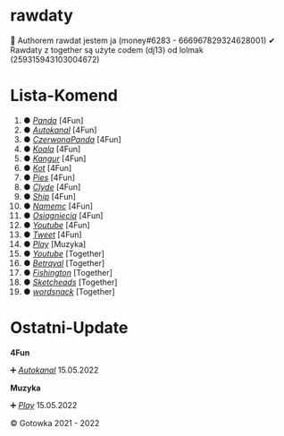 # rawdaty
 
 🔧 Authorem rawdat jestem ja (money#6283 - 666967829324628001)
 ✔ Rawdaty z together są użyte codem (dj13) od lolmak (259315943103004672)
 
# Lista-Komend

1. ● *[Panda](https://github.com/Gotowka/rawdaty-beta/tree/main/4fun/panda)* [4Fun]
2. ● *[Autokanal](https://github.com/Gotowka/rawdaty-beta/tree/main/4fun/autokanal)* [4Fun]
3. ● *[CzerwonaPanda](https://github.com/Gotowka/rawdaty-beta/tree/main/4fun/czerwonapanda)* [4Fun]
4. ● *[Koala](https://github.com/Gotowka/rawdaty-beta/tree/main/4fun/Koala)* [4Fun]
5. ● *[Kangur](https://github.com/Gotowka/rawdaty-beta/tree/main/4fun/kangur)* [4Fun]
6. ● *[Kot](https://github.com/Gotowka/rawdaty-beta/tree/main/4fun/kot)* [4Fun]
7. ● *[Pies](https://github.com/Gotowka/rawdaty-beta/tree/main/4fun/pies)* [4Fun]
8. ● *[Clyde](https://github.com/Gotowka/rawdaty-beta/tree/main/4fun/clyde)* [4Fun]
9. ● *[Ship](https://github.com/Gotowka/rawdaty-beta/tree/main/4fun/ship)* [4Fun]
10. ● *[Namemc](https://github.com/Gotowka/rawdaty-beta/tree/main/4fun/namemc)* [4Fun]
11. ● *[Osiagniecia](https://github.com/Gotowka/rawdaty-beta/tree/main/4fun/osiagniecia)* [4Fun]
12. ● *[Youtube](https://github.com/Gotowka/rawdaty-beta/tree/main/4fun/komentarz-yt)* [4Fun]
13. ● *[Tweet](https://github.com/Gotowka/rawdaty-beta/tree/main/4fun/komentarz-tweet)* [4Fun]
14. ● *[Play](https://github.com/Gotowka/rawdaty-beta/tree/main/muzyka/play)* [Muzyka]
15. ● *[Youtube](https://github.com/Gotowka/rawdaty-beta/tree/main/Together/youtube)* [Together]
16. ● *[Betrayal](https://github.com/Gotowka/rawdaty-beta/tree/main/Together/betrayal)* [Together]
17. ● *[Fishington](https://github.com/Gotowka/rawdaty-beta/tree/main/Together/fishington)* [Together]
18. ● *[Sketcheads](https://github.com/Gotowka/rawdaty-beta/tree/main/Together/sketchheads)* [Together]
19. ● *[wordsnack](https://github.com/Gotowka/rawdaty-beta/tree/main/Together/wordsnack)* [Together]

# Ostatni-Update

**4Fun**

➕ *[Autokanal](https://github.com/Gotowka/rawdaty-beta/tree/main/4fun/autokanal)* 15.05.2022

**Muzyka**

➕ *[Play](https://github.com/Gotowka/rawdaty-beta/tree/main/muzyka/play)* 15.05.2022

 ©️ Gotowka 2021 - 2022
